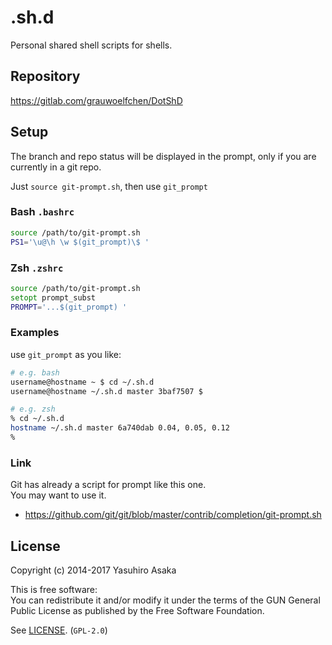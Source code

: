 # .sh.d

Personal shared shell scripts for shells.


## Repository

https://gitlab.com/grauwoelfchen/DotShD


## Setup

The branch and repo status will be displayed in the prompt, only if
you are currently in a git repo.

Just `source git-prompt.sh`, then use `git_prompt`

### Bash `.bashrc`

```bash
source /path/to/git-prompt.sh
PS1='\u@\h \w $(git_prompt)\$ '
```

### Zsh `.zshrc`

```zsh
source /path/to/git-prompt.sh
setopt prompt_subst
PROMPT='...$(git_prompt) '
```

### Examples

use `git_prompt` as you like:

```bash
# e.g. bash
username@hostname ~ $ cd ~/.sh.d
username@hostname ~/.sh.d master 3baf7507 $
```

```zsh
# e.g. zsh
% cd ~/.sh.d
hostname ~/.sh.d master 6a740dab 0.04, 0.05, 0.12
%
```

### Link

Git has already a script for prompt like this one.  
You may want to use it.

* https://github.com/git/git/blob/master/contrib/completion/git-prompt.sh


## License

Copyright (c) 2014-2017 Yasuhiro Asaka

This is free software:  
You can redistribute it and/or modify it under the terms of
the GUN General Public License as published by the
Free Software Foundation.

See [LICENSE](LICENSE). (`GPL-2.0`)
